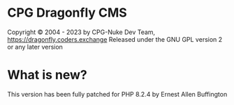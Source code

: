 # CPG Dragonfly CMS
Copyright © 2004 - 2023 by CPG-Nuke Dev Team, https://dragonfly.coders.exchange
Released under the GNU GPL version 2 or any later version

# What is new?
This version has been fully patched for PHP 8.2.4 by Ernest Allen Buffington

